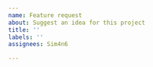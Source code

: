 ```yaml
---
name: Feature request
about: Suggest an idea for this project
title: ''
labels: ''
assignees: Sim4n6

---
```



